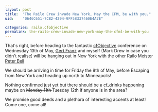 ```yaml
---
layout: post
title:  "The Railo Crew invade New York, May the CFML be with you."
uid:	"0646C651-7C82-4294-9FF58337460E4A7E"

categories: railo,cfobjective
permalink: the-railo-crew-invade-new-york-may-the-cfml-be-with-you
---
```

<p>That's right, before heading to the fantastic <a href="http://www.cfobjective.com/">cfObjective</a> conference on Wednesday 13th of May, <a href="http://www.railo.ch/blog/">Gert Franz</a> and myself (Mark Drew in case you didn't realise) will be hanging out in New York with the other Railo Meister <a href="http://www.pbell.com/">Peter Bell</a></p>
<p>We should be arriving in time for Friday the 8th of May, before Escaping from New York and heading up north to Minneapolis! </p>
<p>Nothing confirmed just yet but there should be a cf_drinks happening maybe on <span style="text-decoration: line-through;"> Monday 11th </span> Tuesday 12th if anyone is in the area? </p>
<p>We promise good deeds and a plethora of interesting accents at least! Come one, come all!</p>